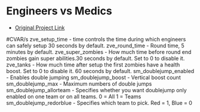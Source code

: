 # Engineers vs Medics
* [Original Project Link](https://forums.alliedmods.net/showthread.php?p=2513026)

#CVAR/s
zve_setup_time - time controls the time during which engineers can safely setup 30 seconds by default.
zve_round_time - Round time, 5 minutes by default.
zve_super_zombies - How much time before round end zombies gain super abilities.30 seconds by default. Set to 0 to disable it.
zve_tanks - How much time after setup the first zombies have a health boost. Set to 0 to disable it. 60 seconds by default.
sm_doublejump_enabled - Enables double jumping
sm_doublejump_boost - Vertical boost count
sm_doublejump_max - Maximum numbers of double jumps
sm_doublejump_allorteam - Specifies whether you want doublejump only enabled on one team or on all teams. 0 = All 1 = Teams
sm_doublejump_redorblue - Specifies which team to pick. Red = 1, Blue = 0
